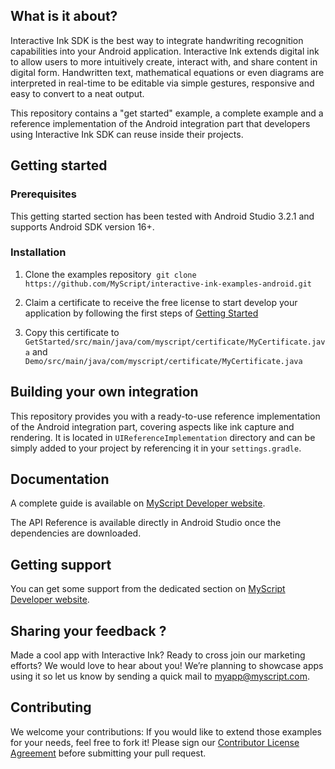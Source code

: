 ## What is it about?

Interactive Ink SDK is the best way to integrate handwriting recognition capabilities into your Android application. Interactive Ink extends digital ink to allow users to more intuitively create, interact with, and share content in digital form. Handwritten text, mathematical equations or even diagrams are interpreted in real-time to be editable via simple gestures, responsive and easy to convert to a neat output.

This repository contains a "get started" example, a complete example and a reference implementation of the Android integration part that developers using Interactive Ink SDK can reuse inside their projects.

## Getting started

### Prerequisites

This getting started section has been tested with Android Studio 3.2.1 and supports Android SDK version 16+.

### Installation

1. Clone the examples repository  `git clone https://github.com/MyScript/interactive-ink-examples-android.git`

2. Claim a certificate to receive the free license to start develop your application by following the first steps of [Getting Started](https://developer.myscript.com/getting-started)

3. Copy this certificate to `GetStarted/src/main/java/com/myscript/certificate/MyCertificate.java` and `Demo/src/main/java/com/myscript/certificate/MyCertificate.java`

## Building your own integration

This repository provides you with a ready-to-use reference implementation of the Android integration part, covering aspects like ink capture and rendering. It is located in `UIReferenceImplementation` directory and can be simply added to your project by referencing it in your `settings.gradle`.

## Documentation

A complete guide is available on [MyScript Developer website](https://developer.myscript.com/docs/interactive-ink/latest/android/).

The API Reference is available directly in Android Studio once the dependencies are downloaded.

## Getting support

You can get some support from the dedicated section on [MyScript Developer website](https://developer.myscript.com/support/).

## Sharing your feedback ?

Made a cool app with Interactive Ink? Ready to cross join our marketing efforts? We would love to hear about you!
We’re planning to showcase apps using it so let us know by sending a quick mail to [myapp@myscript.com](mailto://myapp@myscript.com).

## Contributing

We welcome your contributions:
If you would like to extend those examples for your needs, feel free to fork it!
Please sign our [Contributor License Agreement](CONTRIBUTING.md) before submitting your pull request.
